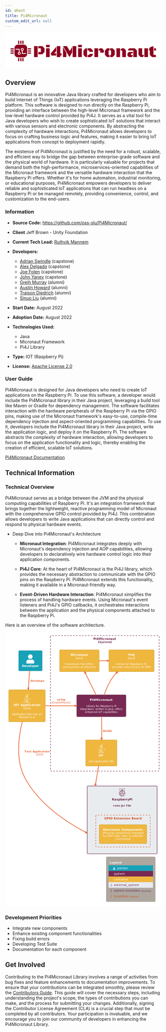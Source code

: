 ```yaml
---
id: about
title: Pi4Micronaut
custom_edit_url: null
---
```


![Pi4Micronaut-Header](header-pi4micronaut.png)

## Overview

Pi4Micronaut is an innovative Java library crafted for developers who aim to build Internet of Things (IoT) applications leveraging the Raspberry Pi platform. This software is designed to run directly on the Raspberry Pi, providing an interface between the high-level Micronaut framework and the low-level hardware control provided by Pi4J. It serves as a vital tool for Java developers who wish to create sophisticated IoT solutions that interact with various sensors and electronic components. By abstracting the complexity of hardware interactions, Pi4Micronaut allows developers to focus on crafting business logic and features, making it easier to bring IoT applications from concept to deployment rapidly.

The existence of Pi4Micronaut is justified by the need for a robust, scalable, and efficient way to bridge the gap between enterprise-grade software and the physical world of hardware. It is particularly valuable for projects that demand both the high-performance, microservices-oriented capabilities of the Micronaut framework and the versatile hardware interaction that the Raspberry Pi offers. Whether it's for home automation, industrial monitoring, or educational purposes, Pi4Micronaut empowers developers to deliver reliable and sophisticated IoT applications that can run headless on a Raspberry Pi or be managed remotely, providing convenience, control, and customization to the end-users.

### Information

- **Source Code:** <https://github.com/oss-slu/Pi4Micronaut/>
- **Client** Jeff Brown - Unity Foundation
- **Current Tech Lead:** [Ruthvik Mannem](https://github.com/ruthvikm)
- **Developers:**
  - [Adrian Swindle](https://github.com/SwindleA) (capstone)
  - [Alex Delgado](https://github.com/adelgadoj3) (capstone)
  - [Joe Folen](https://github.com/joefol) (capstone)
  - [John Yanev](https://github.com/jyanev) (capstone)
  - [Greih Murray](https://github.com/GreihMurray) (alumni)
  - [Austin Howard](https://github.com/austinjhoward) (alumni)
  - [Traison Diedrich](https://github.com/traison-diedrich) (alumni)
  - [Sinuo Liu](https://github.com/liusinuo2000) (alumni)
  
- **Start Date:** August 2022
- **Adoption Date:** August 2022
- **Technologies Used:**
  - Java
  - Micronaut Framework
  - Pi4J Library
- **Type:** IOT (Raspberry Pi)
- **License:** [Apache License 2.0](https://opensource.org/license/apache-2-0/)

### User Guide

Pi4Micronaut is designed for Java developers who need to create IoT applications on the Raspberry Pi. To use this software, a developer would include the Pi4Micronaut library in their Java project, leveraging a build tool like Maven or Gradle for dependency management. The software facilitates interaction with the hardware peripherals of the Raspberry Pi via the GPIO pins, making use of the Micronaut framework's easy-to-use, compile-time dependency injection and aspect-oriented programming capabilities. To use it, developers include the Pi4Micronaut library in their Java project, write the application logic, and deploy it on the Raspberry Pi. The software abstracts the complexity of hardware interaction, allowing developers to focus on the application functionality and logic, thereby enabling the creation of efficient, scalable IoT solutions.


[Pi4Micronaut Documentation](https://oss-slu.github.io/Pi4Micronaut/index.html)

## Technical Information

### Technical Overview

Pi4Micronaut serves as a bridge between the JVM and the physical computing capabilities of Raspberry Pi. It's an integration framework that brings together the lightweight, reactive programming model of Micronaut with the comprehensive GPIO control provided by Pi4J. This combination allows developers to write Java applications that can directly control and respond to physical hardware events.

- Deep Dive into Pi4Micronaut's Architecture

  - **Micronaut Integration**: Pi4Micronaut integrates deeply with Micronaut's dependency injection and AOP capabilities, allowing developers to declaratively wire hardware control logic into their application components.

  - **Pi4J Core**: At the heart of Pi4Micronaut is the Pi4J library, which provides the necessary abstraction to communicate with the GPIO pins on the Raspberry Pi. Pi4Micronaut extends this functionality, making it available in a Micronaut-friendly way.

  - **Event-Driven Hardware Interaction**: Pi4Micronaut simplifies the process of handling hardware events. Using Micronaut's event listeners and Pi4J's GPIO callbacks, it orchestrates interactions between the application and the physical components attached to the Raspberry Pi.

Here is an overview of the software architecture.

![Software Architecture](architecture.png)

### Development Priorities

- Integrate new components
- Enhance existing component functionalities
- Fixing build errors
- Developing Test Suite
- Documentation for each component

## Get Involved

Contributing to the Pi4Micronaut Library involves a range of activities from bug fixes and feature enhancements to documentation improvements. To ensure that your contributions can be integrated smoothly, please review the [Contributors Guide](https://oss-slu.github.io/Pi4Micronaut/index.html#_contribute_to_the_pi4micronaut_library). This guide will cover the necessary steps, including understanding the project's scope, the types of contributions you can make, and the process for submitting your changes. Additionally, signing the Contributor License Agreement (CLA) is a crucial step that must be completed by all contributors. Your participation is invaluable, and we encourage you to join our community of developers in enhancing the Pi4Micronaut Library.
